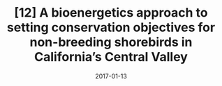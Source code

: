 ---
title: "[12] A bioenergetics approach to setting conservation objectives for non-breeding shorebirds in California’s Central Valley"
collection: publications
date: 2017-01-13
venue: 'San Francisco Estuary and Watershed Science'
link: 'https://doi.org/10.15447/sfews.2017v15iss1art2'
paperurl: '/files/Dybala et al. 2017 - CVJV - Shorebird Bioenergetics-compressed.pdf'
openaccess: true
citation: "Dybala KE, Reiter ME, Hickey C, Shuford WD, Strum KM, Yarris GS (2017) A bioenergetics approach to setting conservation objectives for non-breeding shorebirds in California’s Central Valley. <i>San Francisco Estuary and Watershed Science</i> 15. DOI: 10.15447/sfews.2017v15iss1art2"
---